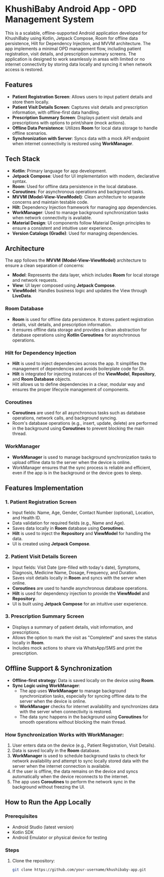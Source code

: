 # KhushiBaby Android App - OPD Management System

This is a scalable, offline-supported Android application developed for KhushiBaby using Kotlin, Jetpack Compose, Room for offline data persistence, Hilt for Dependency Injection, and MVVM architecture. The app implements a minimal OPD management flow, including patient registration, visit details, and prescription summary screens. The application is designed to work seamlessly in areas with limited or no internet connectivity by storing data locally and syncing it when network access is restored.

## Features
- **Patient Registration Screen**: Allows users to input patient details and store them locally.
- **Patient Visit Details Screen**: Captures visit details and prescription information, with offline-first data handling.
- **Prescription Summary Screen**: Displays patient visit details and prescriptions with options to print/share (mock actions).
- **Offline Data Persistence**: Utilizes **Room** for local data storage to handle offline scenarios.
- **Synchronization with Server**: Syncs data with a mock API endpoint when internet connectivity is restored using **WorkManager**.

## Tech Stack
- **Kotlin**: Primary language for app development.
- **Jetpack Compose**: Used for UI implementation with modern, declarative syntax.
- **Room**: Used for offline data persistence in the local database.
- **Coroutines**: For asynchronous operations and background tasks.
- **MVVM (Model-View-ViewModel)**: Clean architecture to separate concerns and maintain testable code.
- **Hilt**: Dependency Injection framework for managing app dependencies.
- **WorkManager**: Used to manage background synchronization tasks when network connectivity is available.
- **Material Design**: UI components follow Material Design principles to ensure a consistent and intuitive user experience.
- **Version Catalogs (Gradle)**: Used for managing dependencies.

## Architecture
The app follows the **MVVM (Model-View-ViewModel)** architecture to ensure a clean separation of concerns:
- **Model**: Represents the data layer, which includes **Room** for local storage and network requests.
- **View**: UI layer composed using **Jetpack Compose**.
- **ViewModel**: Handles business logic and updates the View through **LiveData**.

### Room Database
- **Room** is used for offline data persistence. It stores patient registration details, visit details, and prescription information.
- It ensures offline data storage and provides a clean abstraction for database operations using **Kotlin Coroutines** for asynchronous operations.

### Hilt for Dependency Injection
- **Hilt** is used to inject dependencies across the app. It simplifies the management of dependencies and avoids boilerplate code for DI.
- **Hilt** is integrated for injecting instances of the **ViewModel**, **Repository**, and **Room Database** objects.
- Hilt allows us to define dependencies in a clear, modular way and ensures the proper lifecycle management of components.
  
### Coroutines
- **Coroutines** are used for all asynchronous tasks such as database operations, network calls, and background syncing.
- Room's database operations (e.g., insert, update, delete) are performed in the background using **Coroutines** to prevent blocking the main thread.

### WorkManager
- **WorkManager** is used to manage background synchronization tasks to upload offline data to the server when the device is online.
- WorkManager ensures that the sync process is reliable and efficient, even if the app is in the background or the device goes to sleep.

## Features Implementation

### 1. Patient Registration Screen
- Input fields: Name, Age, Gender, Contact Number (optional), Location, and Health ID.
- Data validation for required fields (e.g., Name and Age).
- Saves data locally in **Room** database using **Coroutines**.
- **Hilt** is used to inject the **Repository** and **ViewModel** for handling the data.
- UI is created using **Jetpack Compose**.

### 2. Patient Visit Details Screen
- Input fields: Visit Date (pre-filled with today's date), Symptoms, Diagnosis, Medicine Name, Dosage, Frequency, and Duration.
- Saves visit details locally in **Room** and syncs with the server when online.
- **Coroutines** are used to handle asynchronous database operations.
- **Hilt** is used for dependency injection to provide the **ViewModel** and **Repository**.
- UI is built using **Jetpack Compose** for an intuitive user experience.

### 3. Prescription Summary Screen
- Displays a summary of patient details, visit information, and prescriptions.
- Allows the option to mark the visit as "Completed" and saves the status locally in **Room**.
- Includes mock actions to share via WhatsApp/SMS and print the prescription.

## Offline Support & Synchronization

- **Offline-first strategy**: Data is saved locally on the device using **Room**.
- **Sync Logic using WorkManager**: 
  - The app uses **WorkManager** to manage background synchronization tasks, especially for syncing offline data to the server when the device is online.
  - **WorkManager** checks for internet availability and synchronizes data with the server when connectivity is restored.
  - The data sync happens in the background using **Coroutines** for smooth operations without blocking the main thread.

### How Synchronization Works with WorkManager:
1. User enters data on the device (e.g., Patient Registration, Visit Details).
2. Data is saved locally in the **Room** database.
3. **WorkManager** is used to schedule background tasks to check for network availability and attempt to sync locally stored data with the server when the internet connection is available.
4. If the user is offline, the data remains on the device and syncs automatically when the device reconnects to the internet.
5. The app uses **Coroutines** to perform the network sync in the background without freezing the UI.

## How to Run the App Locally

### Prerequisites
- Android Studio (latest version)
- Kotlin SDK
- Android Emulator or physical device for testing

### Steps
1. Clone the repository:
   ```bash
   git clone https://github.com/your-username/khushibaby-app.git
